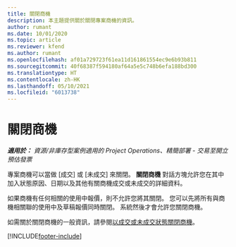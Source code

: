 ```yaml
---
title: 關閉商機
description: 本主題提供關於關閉專案商機的資訊。
author: rumant
ms.date: 10/01/2020
ms.topic: article
ms.reviewer: kfend
ms.author: rumant
ms.openlocfilehash: af01a729723f61ea11d161861554ec9e6b93b811
ms.sourcegitcommit: 40f68387f594180af64a5e5c748b6efa188bd300
ms.translationtype: HT
ms.contentlocale: zh-HK
ms.lasthandoff: 05/10/2021
ms.locfileid: "6013738"
---
```

# <a name="close-an-opportunity"></a>關閉商機

_**適用於：** 資源/非庫存型案例適用的 Project Operations、精簡部署 - 交易至開立預估發票_

專案商機可以當做 [成交] 或 [未成交] 來關閉。 **關閉商機** 對話方塊允許您在其中加入狀態原因、日期以及其他有關商機成交或未成交的詳細資料。

如果商機有任何相關的使用中報價，則不允許您將其關閉。 您可以先將所有與商機相關聯的使用中及草稿報價同時關閉。 系統然後才會允許您關閉商機。

如需關於關閉商機的一般資訊，請參閱[以成交或未成交狀態關閉商機](/dynamics365/sales-enterprise/close-opportunity-won-lost-sales)。


[!INCLUDE[footer-include](../includes/footer-banner.md)]